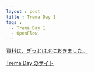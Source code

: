 ```yaml
---
layout : post
title : Trema Day 1
tags :
  - Trema Day 1
  - OpenFlow
---
```

[資料は、ぎっとはぶにおきました。](http://testboard.pw/trema_day_1/)

[Trema Day のサイト](https://sites.google.com/site/tremaday/)
